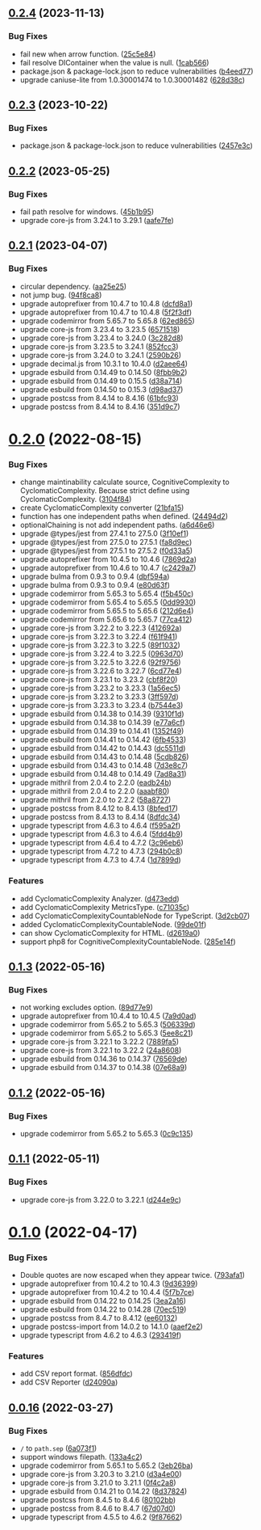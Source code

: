 ## [0.2.4](https://github.com/ytetsuro/sabik/compare/0.2.3...0.2.4) (2023-11-13)


### Bug Fixes

* fail new when arrow function. ([25c5e84](https://github.com/ytetsuro/sabik/commit/25c5e8424316ca43da1eda4eac18aec4194418f5))
* fail resolve DIContainer when the value is null. ([1cab566](https://github.com/ytetsuro/sabik/commit/1cab5665b2f5bdc2b989cc2de0a5dff2e32bb897))
* package.json & package-lock.json to reduce vulnerabilities ([b4eed77](https://github.com/ytetsuro/sabik/commit/b4eed7767fac03ab581c94fa25ae1dfe98082665))
* upgrade caniuse-lite from 1.0.30001474 to 1.0.30001482 ([628d38c](https://github.com/ytetsuro/sabik/commit/628d38cf8bde2f8270e975a03da4278f7ecb9b44))

## [0.2.3](https://github.com/ytetsuro/sabik/compare/0.2.2...0.2.3) (2023-10-22)


### Bug Fixes

* package.json & package-lock.json to reduce vulnerabilities ([2457e3c](https://github.com/ytetsuro/sabik/commit/2457e3c3abefbee7c33ec22b6cdddd9745c3aee7))

## [0.2.2](https://github.com/ytetsuro/sabik/compare/0.2.1...0.2.2) (2023-05-25)


### Bug Fixes

* fail path resolve for windows. ([45b1b95](https://github.com/ytetsuro/sabik/commit/45b1b95318e8987b2c5a8a47e60dbed7be34e60e))
* upgrade core-js from 3.24.1 to 3.29.1 ([aafe7fe](https://github.com/ytetsuro/sabik/commit/aafe7fe1f6f53055303cab71b96a148c97a414fc))

## [0.2.1](https://github.com/ytetsuro/sabik/compare/0.2.0...0.2.1) (2023-04-07)


### Bug Fixes

* circular dependency. ([aa25e25](https://github.com/ytetsuro/sabik/commit/aa25e251bc02f5f44ac56716f873ffe6f1af1657))
* not jump bug. ([94f8ca8](https://github.com/ytetsuro/sabik/commit/94f8ca889d2a1492e3bda84066d46305135c9759))
* upgrade autoprefixer from 10.4.7 to 10.4.8 ([dcfd8a1](https://github.com/ytetsuro/sabik/commit/dcfd8a19b54af27730cbc49a5b7c93b5b48e1832))
* upgrade autoprefixer from 10.4.7 to 10.4.8 ([5f2f3df](https://github.com/ytetsuro/sabik/commit/5f2f3df9e3c8793830b0944f2e228ba304d00a51))
* upgrade codemirror from 5.65.7 to 5.65.8 ([62ed865](https://github.com/ytetsuro/sabik/commit/62ed8658164bc03d3006e4b39fa9babb4587e7a3))
* upgrade core-js from 3.23.4 to 3.23.5 ([6571518](https://github.com/ytetsuro/sabik/commit/6571518a9e245a72d972db605ed6cae1a15fc7fd))
* upgrade core-js from 3.23.4 to 3.24.0 ([3c282d8](https://github.com/ytetsuro/sabik/commit/3c282d83c7a9a23862edb2ef3941a9160587cfec))
* upgrade core-js from 3.23.5 to 3.24.1 ([852fcc3](https://github.com/ytetsuro/sabik/commit/852fcc3742f4ee5b1e08f7208dad8b6635e8945d))
* upgrade core-js from 3.24.0 to 3.24.1 ([2590b26](https://github.com/ytetsuro/sabik/commit/2590b26cc761fc90008bf9ee02f220f266d7c9ed))
* upgrade decimal.js from 10.3.1 to 10.4.0 ([d2aee64](https://github.com/ytetsuro/sabik/commit/d2aee644b1b00c0f3eddea924b40aeec241f383d))
* upgrade esbuild from 0.14.49 to 0.14.50 ([8fbb9b2](https://github.com/ytetsuro/sabik/commit/8fbb9b2f9aca72a358eecda36a1ba55ad92f088f))
* upgrade esbuild from 0.14.49 to 0.15.5 ([d38a714](https://github.com/ytetsuro/sabik/commit/d38a714ac35792e2a8e4c5185500e0addc4c1da2))
* upgrade esbuild from 0.14.50 to 0.15.3 ([d98ad37](https://github.com/ytetsuro/sabik/commit/d98ad37f6213f67fdf2a6f6297310c19d62527fc))
* upgrade postcss from 8.4.14 to 8.4.16 ([61bfc93](https://github.com/ytetsuro/sabik/commit/61bfc93f8672467bdf506c9cf6391d2c0d3c5dec))
* upgrade postcss from 8.4.14 to 8.4.16 ([351d9c7](https://github.com/ytetsuro/sabik/commit/351d9c7f9437d6cea87e731ffe7517a49bf41788))

# [0.2.0](https://github.com/ytetsuro/sabik/compare/0.1.3...0.2.0) (2022-08-15)


### Bug Fixes

* change maintinability calculate source, CognitiveComplexity to CyclomaticComplexity. Because strict define using CyclomaticComplexity. ([3104f84](https://github.com/ytetsuro/sabik/commit/3104f84c563d2e0c63388fa5cdb158857d2b47e1))
* create CyclomaticComplexity converter ([21bfa15](https://github.com/ytetsuro/sabik/commit/21bfa159615c51a2ada25f0b1c0eb1e5da14a5d3))
* function has one independent paths when defined. ([24494d2](https://github.com/ytetsuro/sabik/commit/24494d2dfc2330b5b96a6eef10943fd4d3e4680a))
* optionalChaining is not add independent paths. ([a6d46e6](https://github.com/ytetsuro/sabik/commit/a6d46e6bf1318e33fdbaf3a8c54e2461b2b8161c))
* upgrade @types/jest from 27.4.1 to 27.5.0 ([3f10ef1](https://github.com/ytetsuro/sabik/commit/3f10ef1fb9e2a2b48a93b32d749f45a3e0982017))
* upgrade @types/jest from 27.5.0 to 27.5.1 ([fa8d9ec](https://github.com/ytetsuro/sabik/commit/fa8d9ecea1c7e42185215471076b02393ef8209b))
* upgrade @types/jest from 27.5.1 to 27.5.2 ([f0d33a5](https://github.com/ytetsuro/sabik/commit/f0d33a5a4f6e4f531b1b75ad94897c06cbd0c4df))
* upgrade autoprefixer from 10.4.5 to 10.4.6 ([7869d2a](https://github.com/ytetsuro/sabik/commit/7869d2a0537e014d21f5c07f44af045f20d740ec))
* upgrade autoprefixer from 10.4.6 to 10.4.7 ([c2429a7](https://github.com/ytetsuro/sabik/commit/c2429a7ff2bfdf9c7df17f3ba7bddad7134cfd42))
* upgrade bulma from 0.9.3 to 0.9.4 ([dbf594a](https://github.com/ytetsuro/sabik/commit/dbf594a7422349265e901f4503984c3e197d5163))
* upgrade bulma from 0.9.3 to 0.9.4 ([e80d63f](https://github.com/ytetsuro/sabik/commit/e80d63f69085fd2d27d4d65502efd85aabefe833))
* upgrade codemirror from 5.65.3 to 5.65.4 ([f5b450c](https://github.com/ytetsuro/sabik/commit/f5b450c7976fe07a8a056812caebdad55c6e11f5))
* upgrade codemirror from 5.65.4 to 5.65.5 ([0dd9930](https://github.com/ytetsuro/sabik/commit/0dd9930ccc44d415528693c2aa12e40079902225))
* upgrade codemirror from 5.65.5 to 5.65.6 ([212d6e4](https://github.com/ytetsuro/sabik/commit/212d6e496714a3d5f103f8fbdec65f252556285f))
* upgrade codemirror from 5.65.6 to 5.65.7 ([77ca412](https://github.com/ytetsuro/sabik/commit/77ca412887f0bd7b6ad627c19c42fec4b7644e08))
* upgrade core-js from 3.22.2 to 3.22.3 ([412692a](https://github.com/ytetsuro/sabik/commit/412692ab97de0550046a5469d780b52f3ac8af4f))
* upgrade core-js from 3.22.3 to 3.22.4 ([f61f941](https://github.com/ytetsuro/sabik/commit/f61f941c690f64a04ab268f10c987875d1cfbc9c))
* upgrade core-js from 3.22.3 to 3.22.5 ([89f1032](https://github.com/ytetsuro/sabik/commit/89f1032d13761979e8b2e9609d8ef7a2aa98f76c))
* upgrade core-js from 3.22.4 to 3.22.5 ([0963d70](https://github.com/ytetsuro/sabik/commit/0963d7088e51cf0b807935cdc5feb3a18dadeeb2))
* upgrade core-js from 3.22.5 to 3.22.6 ([92f9756](https://github.com/ytetsuro/sabik/commit/92f9756d8ef5ceb4ca8a3f433aa315bff60c241e))
* upgrade core-js from 3.22.6 to 3.22.7 ([6cd77e4](https://github.com/ytetsuro/sabik/commit/6cd77e4e7b7e4135433ac9ce47e117fa1e889da3))
* upgrade core-js from 3.23.1 to 3.23.2 ([cbf8f20](https://github.com/ytetsuro/sabik/commit/cbf8f20e31aa59df8692897674f9cb696ed9f1c4))
* upgrade core-js from 3.23.2 to 3.23.3 ([1a56ec5](https://github.com/ytetsuro/sabik/commit/1a56ec53094c30d1f85c4b3f0ba0e22b4f4bd41f))
* upgrade core-js from 3.23.2 to 3.23.3 ([3ff597d](https://github.com/ytetsuro/sabik/commit/3ff597d8e6d124c79c1c9fe12422696d16efebce))
* upgrade core-js from 3.23.3 to 3.23.4 ([b7544e3](https://github.com/ytetsuro/sabik/commit/b7544e34e01e3c972c607aa33dfd7c87041c4c11))
* upgrade esbuild from 0.14.38 to 0.14.39 ([9310f1d](https://github.com/ytetsuro/sabik/commit/9310f1d44a6499b0364573644fb31fdb63a5445c))
* upgrade esbuild from 0.14.38 to 0.14.39 ([e77a6cf](https://github.com/ytetsuro/sabik/commit/e77a6cf819ebfde323ee55536166e351f5d45145))
* upgrade esbuild from 0.14.39 to 0.14.41 ([1352f49](https://github.com/ytetsuro/sabik/commit/1352f492b6dac0d950bb246077dfc3197b86f09c))
* upgrade esbuild from 0.14.41 to 0.14.42 ([6fb4533](https://github.com/ytetsuro/sabik/commit/6fb453393724bbd49908786d089b6735de6ad6f7))
* upgrade esbuild from 0.14.42 to 0.14.43 ([dc5511d](https://github.com/ytetsuro/sabik/commit/dc5511dfc576b6fbcfc6741c268b44835abddbc6))
* upgrade esbuild from 0.14.43 to 0.14.48 ([5cdb826](https://github.com/ytetsuro/sabik/commit/5cdb826b4a197c0d203aa7aa7775b67f8e90af13))
* upgrade esbuild from 0.14.43 to 0.14.48 ([7d3e8c7](https://github.com/ytetsuro/sabik/commit/7d3e8c753f9ed0af74ff16a211e107d871dcdae8))
* upgrade esbuild from 0.14.48 to 0.14.49 ([7ad8a31](https://github.com/ytetsuro/sabik/commit/7ad8a31bf7c50aed1c84f900a576f003c3b3ba12))
* upgrade mithril from 2.0.4 to 2.2.0 ([eadb24b](https://github.com/ytetsuro/sabik/commit/eadb24b93939b83679cba3a24250c49eeaa8699b))
* upgrade mithril from 2.0.4 to 2.2.0 ([aaabf80](https://github.com/ytetsuro/sabik/commit/aaabf80bcc85d80b1d96d1a99d1cd0da5265fd6a))
* upgrade mithril from 2.2.0 to 2.2.2 ([58a8727](https://github.com/ytetsuro/sabik/commit/58a87271aea44d05c7512ae75916b8cfe16b85cf))
* upgrade postcss from 8.4.12 to 8.4.13 ([8bfed17](https://github.com/ytetsuro/sabik/commit/8bfed170fa8536c79bc72ba4a62a682e2206e8de))
* upgrade postcss from 8.4.13 to 8.4.14 ([8dfdc34](https://github.com/ytetsuro/sabik/commit/8dfdc3453f309d01ab38707ac3908cdf93ab0207))
* upgrade typescript from 4.6.3 to 4.6.4 ([f595a2f](https://github.com/ytetsuro/sabik/commit/f595a2f0a5c4af46e49cab9bcfe54dc498fd805f))
* upgrade typescript from 4.6.3 to 4.6.4 ([5fdd4b9](https://github.com/ytetsuro/sabik/commit/5fdd4b9414b7b7143bf1f2e73f9f5889dcc85974))
* upgrade typescript from 4.6.4 to 4.7.2 ([3c96eb6](https://github.com/ytetsuro/sabik/commit/3c96eb6c39bac48fdb84e4e2ccdda37b9ec05dd9))
* upgrade typescript from 4.7.2 to 4.7.3 ([294b0c8](https://github.com/ytetsuro/sabik/commit/294b0c8df5714f32e450be2f07b3fe02876bb357))
* upgrade typescript from 4.7.3 to 4.7.4 ([1d7899d](https://github.com/ytetsuro/sabik/commit/1d7899dfd68f6c0b68f3ea8bc1ca104d04ff8b11))


### Features

* add CyclomaticComplexity Analyzer. ([d473edd](https://github.com/ytetsuro/sabik/commit/d473edd4af343978c8c13c524d89bb4c79941aea))
* add CyclomaticComplexity MetricsType. ([c71035c](https://github.com/ytetsuro/sabik/commit/c71035cc0bb52231657cfc50b8b8bacf8458cda9))
* add CyclomaticComplexityCountableNode for TypeScript. ([3d2cb07](https://github.com/ytetsuro/sabik/commit/3d2cb079ee62e840791ca3532256861b419f2790))
* added CyclomaticComplexityCountableNode. ([99de01f](https://github.com/ytetsuro/sabik/commit/99de01f7fc2659dbaa44ed42862848dabf7bae1f))
* can show CyclomaticComplexity for HTML. ([d2619a0](https://github.com/ytetsuro/sabik/commit/d2619a0b20878d40062acf80a2a6397fd8761542))
* support php8 for CognitiveComplexityCountableNode. ([285e14f](https://github.com/ytetsuro/sabik/commit/285e14fb4a0de66359bafcd1b435ba54cf16e124))

## [0.1.3](https://github.com/ytetsuro/sabik/compare/0.1.2...0.1.3) (2022-05-16)


### Bug Fixes

* not working excludes option. ([89d77e9](https://github.com/ytetsuro/sabik/commit/89d77e9f1ffeebe3bc3c7a22bd5e2b5831af1e58))
* upgrade autoprefixer from 10.4.4 to 10.4.5 ([7a9d0ad](https://github.com/ytetsuro/sabik/commit/7a9d0ad1ddef6086033c00ecc10925bcab09ae7a))
* upgrade codemirror from 5.65.2 to 5.65.3 ([506339d](https://github.com/ytetsuro/sabik/commit/506339dcbf47990253686fa5f2b6bf088acb10a8))
* upgrade codemirror from 5.65.2 to 5.65.3 ([5ee8c21](https://github.com/ytetsuro/sabik/commit/5ee8c21a92fcf9a43737621a76544f53b19da370))
* upgrade core-js from 3.22.1 to 3.22.2 ([7889fa5](https://github.com/ytetsuro/sabik/commit/7889fa5b88bdecf8eb32cf3530c9a3168820ed9d))
* upgrade core-js from 3.22.1 to 3.22.2 ([24a8608](https://github.com/ytetsuro/sabik/commit/24a8608d62101212558a26b8312444af5e3fb33c))
* upgrade esbuild from 0.14.36 to 0.14.37 ([76569de](https://github.com/ytetsuro/sabik/commit/76569dea3270cb699ee382935fd221f6bc4577e4))
* upgrade esbuild from 0.14.37 to 0.14.38 ([07e68a9](https://github.com/ytetsuro/sabik/commit/07e68a9ccbe1111fe901bf96ccefcf7e92ac9f9f))

## [0.1.2](https://github.com/ytetsuro/sabik/compare/0.1.1...0.1.2) (2022-05-16)


### Bug Fixes

* upgrade codemirror from 5.65.2 to 5.65.3 ([0c9c135](https://github.com/ytetsuro/sabik/commit/0c9c135cccaf700f18f28bcd5330322b867a923a))

## [0.1.1](https://github.com/ytetsuro/sabik/compare/0.1.0...0.1.1) (2022-05-11)


### Bug Fixes

* upgrade core-js from 3.22.0 to 3.22.1 ([d244e9c](https://github.com/ytetsuro/sabik/commit/d244e9c2e5540ba010545d9c28bd787f36991af0))

# [0.1.0](https://github.com/ytetsuro/sabik/compare/0.0.16...0.1.0) (2022-04-17)


### Bug Fixes

* Double quotes are now escaped when they appear twice. ([793afa1](https://github.com/ytetsuro/sabik/commit/793afa17eaea4a728e22dc57e004a778af52abdd))
* upgrade autoprefixer from 10.4.2 to 10.4.3 ([9d36399](https://github.com/ytetsuro/sabik/commit/9d36399cc06860eac43fc7df650e83c943f656a1))
* upgrade autoprefixer from 10.4.2 to 10.4.4 ([5f7b7ce](https://github.com/ytetsuro/sabik/commit/5f7b7ce6b035fb5e1b3edf6f7b2bffdac8d0e516))
* upgrade esbuild from 0.14.22 to 0.14.25 ([3ea2a16](https://github.com/ytetsuro/sabik/commit/3ea2a167777532d5946756d01c2033fa555829b2))
* upgrade esbuild from 0.14.22 to 0.14.28 ([70ec519](https://github.com/ytetsuro/sabik/commit/70ec519143e7f2fca5cc6c94cf8491c9ccf401e1))
* upgrade postcss from 8.4.7 to 8.4.12 ([ee60132](https://github.com/ytetsuro/sabik/commit/ee601322384c763b7f7c886cf80f9a69899e49f5))
* upgrade postcss-import from 14.0.2 to 14.1.0 ([aaef2e2](https://github.com/ytetsuro/sabik/commit/aaef2e27dd915deb397a486fed0da1c04ab8d8ca))
* upgrade typescript from 4.6.2 to 4.6.3 ([293419f](https://github.com/ytetsuro/sabik/commit/293419fb97c0fdee353670a8de47bd1bbd476d88))


### Features

* add CSV report format. ([856dfdc](https://github.com/ytetsuro/sabik/commit/856dfdcb960b6399b2ccda7016c109b665e38176))
* add CSV Reporter ([d24090a](https://github.com/ytetsuro/sabik/commit/d24090aa1677b3d9e08304aba4cf9e6d2e1ec93b))

## [0.0.16](https://github.com/ytetsuro/sabik/compare/0.0.15...0.0.16) (2022-03-27)


### Bug Fixes

* `/` to `path.sep` ([6a073f1](https://github.com/ytetsuro/sabik/commit/6a073f137a3787a5712b4e8a7ec348f25e1ea4ad))
* support windows filepath. ([133a4c2](https://github.com/ytetsuro/sabik/commit/133a4c221f5aa1f600a2a3ae13571296094f3afb))
* upgrade codemirror from 5.65.1 to 5.65.2 ([3eb26ba](https://github.com/ytetsuro/sabik/commit/3eb26ba11f27300cb667385c17c0445cbb836503))
* upgrade core-js from 3.20.3 to 3.21.0 ([d3a4e00](https://github.com/ytetsuro/sabik/commit/d3a4e008b452853bce81df7c2515b52e49d5dab7))
* upgrade core-js from 3.21.0 to 3.21.1 ([0f4c2a8](https://github.com/ytetsuro/sabik/commit/0f4c2a86664cffe0e45960c85247119e53919c4d))
* upgrade esbuild from 0.14.21 to 0.14.22 ([8d37824](https://github.com/ytetsuro/sabik/commit/8d37824892b461a7df5fb903b80e8bad38438498))
* upgrade postcss from 8.4.5 to 8.4.6 ([80102bb](https://github.com/ytetsuro/sabik/commit/80102bb6c0d75ff8579db8037c2c34a3e06a7ba4))
* upgrade postcss from 8.4.6 to 8.4.7 ([67d07d0](https://github.com/ytetsuro/sabik/commit/67d07d07e41ed1cdd605181be1b7b050c3dca235))
* upgrade typescript from 4.5.5 to 4.6.2 ([9f87662](https://github.com/ytetsuro/sabik/commit/9f87662d497ae4d4c3dc280fc1795d3107f47318))
